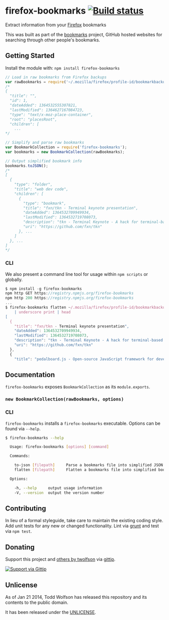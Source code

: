 # firefox-bookmarks [![Build status](https://travis-ci.org/twolfson/firefox-bookmarks.png?branch=master)](https://travis-ci.org/twolfson/firefox-bookmarks)

Extract information from your [Firefox][] bookmarks

This was built as part of the [bookmarks][] project, GitHub hosted websites for searching through other people's bookmarks.

[Firefox]: http://www.mozilla.org/en-US/firefox/new/
[bookmarks]: https://github.com/twolfson/bookmarks

## Getting Started
Install the module with: `npm install firefox-bookmarks`

```javascript
// Load in raw bookmarks from Firefox backups
var rawBookmarks = require('~/.mozilla/firefox/profile-id/bookmarkbackups/bookmarks-YYYY-MM-DD.json');
/*
{
  "title": "",
  "id": 1,
  "dateAdded": 1364532555307821,
  "lastModified": 1364627167084723,
  "type": "text/x-moz-place-container",
  "root": "placesRoot",
  "children": [
    ...
*/

// Simplify and parse raw bookmarks
var BookmarkCollection = require('firefox-bookmarks');
var bookmarks = new BookmarkCollection(rawBookmarks);

// Output simplified bookmark info
bookmarks.toJSON();
/*
[
  {
    "type": "folder",
    "title": "web dev code",
    "children": [
      {
        "type": "bookmark",
        "title": "fxn/tkn - Terminal keynote presentation",
        "dateAdded": 1364532709949934,
        "lastModified": 1364532719708073,
        "description": "tkn - Terminal Keynote - A hack for terminal-based talks",
        "uri": "https://github.com/fxn/tkn"
      }, ...
    ]
  }, ...
]
*/
```

### CLI
We also present a command line tool for usage within `npm scripts` or globally.

```js
$ npm install -g firefox-bookmarks
npm http GET https://registry.npmjs.org/firefox-bookmarks
npm http 200 https://registry.npmjs.org/firefox-bookmarks
...
$ firefox-bookmarks flatten ~/.mozilla/firefox/profile-id/bookmarkbackups/bookmarks-YYYY-MM-DD.json \
    | underscore print | head
[
  {
    "title": "fxn/tkn - Terminal keynote presentation",
    "dateAdded": 1364532709949934,
    "lastModified": 1364532719708073,
    "description": "tkn - Terminal Keynote - A hack for terminal-based talks",
    "uri": "https://github.com/fxn/tkn"
  },
  {
    "title": "pedalboard.js - Open-source JavaScript framework for developing audio effects for guitars",
```

## Documentation
`firefox-bookmarks` exposes `BookmarkCollection` as its `module.exports`.

### `new BookmarkCollection(rawBookmarks, options)`

### CLI
`firefox-bookmarks` installs a `firefox-bookmarks` executable. Options can be found via `--help`.

```bash
$ firefox-bookmarks --help

  Usage: firefox-bookmarks [options] [command]

  Commands:

    to-json [filepath]     Parse a bookmarks file into simplified JSON
    flatten [filepath]     Flatten a bookmarks file into simplified bookmarks

  Options:

    -h, --help     output usage information
    -V, --version  output the version number

```

## Contributing
In lieu of a formal styleguide, take care to maintain the existing coding style. Add unit tests for any new or changed functionality. Lint via [grunt](https://github.com/gruntjs/grunt) and test via `npm test`.

## Donating
Support this project and [others by twolfson][gittip] via [gittip][].

[![Support via Gittip][gittip-badge]][gittip]

[gittip-badge]: https://rawgithub.com/twolfson/gittip-badge/master/dist/gittip.png
[gittip]: https://www.gittip.com/twolfson/

## Unlicense
As of Jan 21 2014, Todd Wolfson has released this repository and its contents to the public domain.

It has been released under the [UNLICENSE][].

[UNLICENSE]: UNLICENSE
